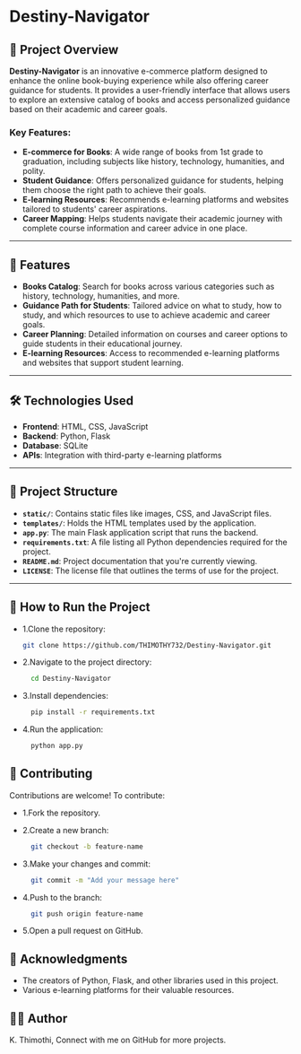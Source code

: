 # Destiny-Navigator

## 📖 Project Overview
**Destiny-Navigator** is an innovative e-commerce platform designed to enhance the online book-buying experience while also offering career guidance for students. It provides a user-friendly interface that allows users to explore an extensive catalog of books and access personalized guidance based on their academic and career goals.

### Key Features:
- **E-commerce for Books**: A wide range of books from 1st grade to graduation, including subjects like history, technology, humanities, and polity.
- **Student Guidance**: Offers personalized guidance for students, helping them choose the right path to achieve their goals.
- **E-learning Resources**: Recommends e-learning platforms and websites tailored to students' career aspirations.
- **Career Mapping**: Helps students navigate their academic journey with complete course information and career advice in one place.

---

## 🌟 Features
- **Books Catalog**: Search for books across various categories such as history, technology, humanities, and more.
- **Guidance Path for Students**: Tailored advice on what to study, how to study, and which resources to use to achieve academic and career goals.
- **Career Planning**: Detailed information on courses and career options to guide students in their educational journey.
- **E-learning Resources**: Access to recommended e-learning platforms and websites that support student learning.

---

## 🛠️ Technologies Used
- **Frontend**: HTML, CSS, JavaScript
- **Backend**: Python, Flask
- **Database**: SQLite
- **APIs**: Integration with third-party e-learning platforms

---

## 📂 Project Structure

- **`static/`**: Contains static files like images, CSS, and JavaScript files.
- **`templates/`**: Holds the HTML templates used by the application.
- **`app.py`**: The main Flask application script that runs the backend.
- **`requirements.txt`**: A file listing all Python dependencies required for the project.
- **`README.md`**: Project documentation that you're currently viewing.
- **`LICENSE`**: The license file that outlines the terms of use for the project.


---

## 🚀 How to Run the Project
- 1.Clone the repository:
    ```bash
    git clone https://github.com/THIMOTHY732/Destiny-Navigator.git
    ```
- 2.Navigate to the project directory:
  ```bash
    cd Destiny-Navigator
    ```
- 3.Install dependencies:
  ```bash
    pip install -r requirements.txt
    ```
   
- 4.Run the application:
  ```bash
    python app.py
    ```
## 🤝 Contributing
Contributions are welcome!
To contribute:

- 1.Fork the repository.
- 2.Create a new branch:
  
  ```bash
    git checkout -b feature-name
    ``` 
- 3.Make your changes and commit:
  ```bash
    git commit -m "Add your message here"
    ```
- 4.Push to the branch:
  
  ```bash
    git push origin feature-name 
    ```
- 5.Open a pull request on GitHub.

## 🙌 Acknowledgments
- The creators of Python, Flask, and other libraries used in this project.
- Various e-learning platforms for their valuable resources.

## 🧑‍💻 Author
K. Thimothi,
Connect with me on GitHub for more projects.


